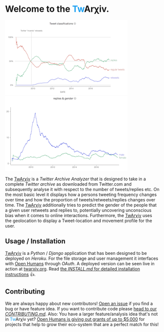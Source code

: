 <h1>Welcome to the <font color="#1DA1F2">Tw</font>Arχiv.</h1>

[![](docs/tweet_class.png)](http://twarxiv.org)
[![](docs/gender_reply.png)](http://twarxiv.org)

The [TwArχiv](http://twarxiv.org) is a *Twitter Archive Analyzer* that is designed to take in a complete *Twitter archive* as downloaded from Twitter.com and subsequently analyse it with respect to the number of tweets/replies etc. On the most basic level it displays how a persons tweeting frequency changes over time and how the proportion of tweets/retweets/replies changes over time.
The [TwArχiv](http://twarxiv.org) additionally tries to predict the gender of the people that a given user retweets and replies to, potentially uncovering unconscious bias when it comes to online interactions.
Furthermore, the [TwArχiv](http://twarxiv.org) uses the geolocation to display a Tweet-location and movement profile for the user.

## Usage / Installation
[TwArχiv](http://twarxiv.org) is a *Python* / *Django* application that has been designed to be deployed on *Heroku*. For the file storage and user management it interfaces with [Open Humans](https://openhumans.org) through *OAuth*. A deployed version can be seen live in action at [twarxiv.org](http://twarxiv.org). Read [the *INSTALL.md* for detailed installation instructions](https://github.com/gedankenstuecke/twitter-analyser/blob/master/INSTALL.md) 👍.

## Contributing
We are always happy about new contributors! [Open an issue](https://github.com/gedankenstuecke/twitter-analyser/issues) if you find a bug or have feature idea. If you want to contribute code please [head to our *CONTRIBUTING.md*](https://github.com/gedankenstuecke/twitter-analyser/blob/master/CONTRIBUTING.md). Also: You have a larger feature/analysis idea that's not in <font color="#1DA1F2">Tw</font>Arχiv yet? [Open Humans is giving out grants of up to $5,000](https://www.openhumans.org/grants) for projects that help to grow their eco-system that are a perfect match for this!
